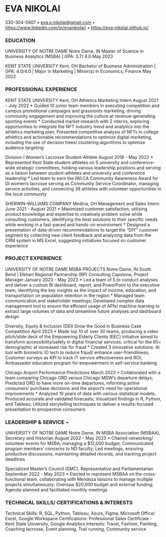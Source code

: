 # EVA NIKOLAI

330-304-5907 • <eva.e.nikolai@gmail.com> •
<https://www.linkedin.com/in/evanikolai/> •
<https://eva-nikolai.github.io/>

### EDUCATION

UNIVERSITY OF NOTRE DAME Notre Dame, IN Master of Science in Business
Analytics (MSBA) | GPA: 3.7/ 4.0 May 2023

KENT STATE UNIVERSITY Kent, OH Bachelor of Business Administration |
GPA: 4.0/4.0 | Major in Marketing | Minor(s) in Economics, Finance May
2022

### PROFESSIONAL EXPERIENCE

KENT STATE UNIVERSITY Kent, OH Athletics Marketing Intern August 2021 -
July 2022 \* Guided 10 junior team members in executing competition and
campus promotional campaigns and grassroots marketing, driving community
engagement and improving the culture at revenue-generating sporting
events \* Conducted market research with 2 interns, exploring
opportunities to integrate the NFT industry trend and analytics into the
athletics marketing plan; Presented competitive analysis of NFTs in
college athletics and actionable recommendations to optimize digital
marketing, including the use of decision trees/ clustering algorithms to
optimize audience targeting

Division-I Women’s Lacrosse Student-Athlete August 2018 - May 2022 \*
Represented Kent State student-athletes on 5 university and
conference-wide strategic committees, holding various leadership
positions and serving as a liaison between student-athletes and
university and conference leadership \* Led team to earn the IWLCA
Community Awareness Award for DI women’s lacrosse serving as Community
Service Coordinator, managing service activities, and connecting 38
athletes with volunteer opportunities in the local community

SHERWIN-WILLIAMS COMPANY Medina, OH Management and Sales Intern June
2021 - August 2021 \* Maximized customer satisfaction, utilizing product
knowledge and expertise to creatively problem solve while consulting
customers, identifying the best solutions to their specific needs while
working in a fast-paced and hands-on environment \* Designed a
presentation of data-driven recommendations to target the “DIY” customer
segment by collecting new client feedback and analyzing data from the
CRM system in MS Excel, suggesting initiatives focused on customer
experience

### PROJECT EXPERIENCE

UNIVERSITY OF NOTRE DAME MSBA PROJECTS Notre Dame, IN South Bend |
Elkhart Regional Partnership (RP) Consulting Capstone, Project Manager
January 2023 - May 2023 \* Led a team of 5 to conduct analyses and
deliver a custom BI dashboard, report, and PowerPoint to the executive
team, identifying the key insights as the impact of income, education,
and transportation on population retention in the region \* Managed team
communication and stakeholder meetings; Developed complex data
management tool to ensure the efficient usage of APIs/ machine learning
to extract large volumes of data and streamline future analyses and
dashboard design

Diversity, Equity & Inclusion (DEI) Grow the Good in Business Case
Competition April 2023 \* Made top 10 of over 30 teams, producing a
video pitch/slide deck of the Empowering Elderly Clients (EEC)
initiative aimed to transform accessibility/safety in digital financial
services, critical for the 65+ demographic at increased risk for fraud
\* Created 3 innovative solutions: AI tool with biometric ID tech to
reduce fraud/ enhance user-friendliness; Customer surveys as KPI to
track IT service effectiveness and ROI; Ambassador education program for
empowerment in self-service banking

Chicago Airport Performance Predictions March 2023 \* Collaborated with
a team comparing Chicago ORD versus Chicago MDW’s departure delays;
Predicted ORD to have more on-time departures, informing airline
consumers’ purchase decisions and the airport’s need for operational
improvements \* Analyzed 10 years of data with various statistical
models; Produced accurate and validated forecasts; Visualized findings
in R, Python, and Tableau; Utilized storytelling techniques to deliver a
results-focused presentation to prospective consumers

### LEADERSHIP & SERVICE ¬

UNIVERSITY OF NOTRE DAME Notre Dame, IN MSBA Association (MSBAA),
Secretary and Historian August 2022 - May 2023 \* Chaired networking/
volunteer events for MSBA, managing a $12,000 budget; Communicated
program members’ concerns to ND faculty; Led meetings, ensuring
productive discussions, maintaining detailed records, and tracking
project deadlines

Specialized Master’s Council (SMC), Representative and Parliamentarian
September 2022 - May 2023 \* Elected to represent MSBAA on the
cross-functional team, collaborating with Mendoza liaisons to manage
multiple projects simultaneously; Oversaw $20,000 budget and external
funding; Agenda-planned and facilitated monthly meetings

### TECHNICAL SKILLS/ CERTIFICATIONS & INTERESTS

Technical Skills: R, SQL, Python, Tableau, Azure, Figma, Microsoft
Office/ Excel, Google Workspace Certifications: Professional Sales
Certificate - Kent State University, Google Analytics Interests: Travel,
Fashion, Painting, Coaching lacrosse, Event planning, Trail running,
Community service
